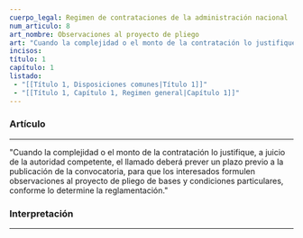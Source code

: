 ```yaml
---
cuerpo_legal: Regimen de contrataciones de la administración nacional
num_articulo: 8
art_nombre: Observaciones al proyecto de pliego
art: "Cuando la complejidad o el monto de la contratación lo justifique, a juicio de la autoridad competente, el llamado deberá prever un plazo previo a la publicación de la convocatoria, para que los interesados formulen observaciones al proyecto de pliego de bases y condiciones particulares, conforme lo determine la reglamentación."
incisos: 
título: 1
capítulo: 1
listado:
 - "[[Título 1, Disposiciones comunes|Título 1]]"
 - "[[Título 1, Capítulo 1, Regimen general|Capítulo 1]]"
---
```

### Artículo
---
"Cuando la complejidad o el monto de la contratación lo justifique, a juicio de la autoridad competente, el llamado deberá prever un plazo previo a la publicación de la convocatoria, para que los interesados formulen observaciones al proyecto de pliego de bases y condiciones particulares, conforme lo determine la reglamentación."


### Interpretación
---
